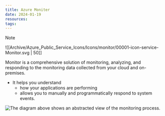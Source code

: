 ```yaml
---
title: Azure Moniter
date: 2024-01-19
resources: 
tags:
---
```

> [!note] 
> ![[Archive/Azure_Public_Service_Icons/Icons/monitor/00001-icon-service-Monitor.svg | 50]]
> 
> Monitor is a comprehensive solution of monitoring, analyzing, and responding to the monitoring data collected from your cloud and on-premises.

- It helps you understand
	- how your applications are performing
	- allows you to manually and programmatically respond to system events.

![The diagram above shows an abstracted view of the monitoring process.](https://learn.microsoft.com/en-us/azure/azure-monitor/media/overview/azure-monitor-high-level-abstraction-opt.svg#lightbox)

